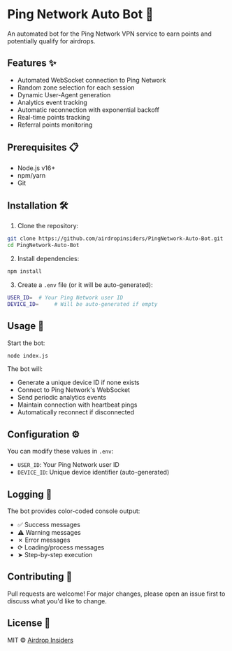 # Ping Network Auto Bot 🤖

An automated bot for the Ping Network VPN service to earn points and potentially qualify for airdrops.

## Features ✨

- Automated WebSocket connection to Ping Network
- Random zone selection for each session
- Dynamic User-Agent generation
- Analytics event tracking
- Automatic reconnection with exponential backoff
- Real-time points tracking
- Referral points monitoring

## Prerequisites 📋

- Node.js v16+
- npm/yarn
- Git

## Installation 🛠️

1. Clone the repository:
```bash
git clone https://github.com/airdropinsiders/PingNetwork-Auto-Bot.git
cd PingNetwork-Auto-Bot
```

2. Install dependencies:
```bash
npm install
```

3. Create a `.env` file (or it will be auto-generated):
```bash
USER_ID=  # Your Ping Network user ID
DEVICE_ID=     # Will be auto-generated if empty
```

## Usage 🚀

Start the bot:
```bash
node index.js
```

The bot will:
- Generate a unique device ID if none exists
- Connect to Ping Network's WebSocket
- Send periodic analytics events
- Maintain connection with heartbeat pings
- Automatically reconnect if disconnected

## Configuration ⚙️

You can modify these values in `.env`:
- `USER_ID`: Your Ping Network user ID
- `DEVICE_ID`: Unique device identifier (auto-generated)

## Logging 📝

The bot provides color-coded console output:
- ✅ Success messages
- ⚠ Warning messages
- ✗ Error messages
- ⟳ Loading/process messages
- ➤ Step-by-step execution

## Contributing 🤝

Pull requests are welcome! For major changes, please open an issue first to discuss what you'd like to change.

## License 📄

MIT © [Airdrop Insiders](https://github.com/airdropinsiders)
